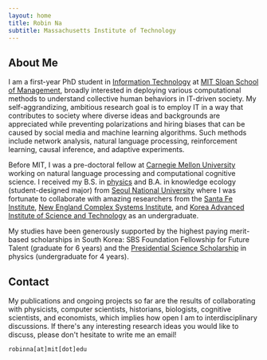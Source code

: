 ```yaml
---
layout: home
title: Robin Na
subtitle: Massachusetts Institute of Technology
---
```


## About Me

I am a first-year PhD student in [Information Technology](https://mitsloan.mit.edu/faculty/academic-groups/information-technology/about-us) at [MIT Sloan School of Management](https://mitsloan.mit.edu/), broadly interested in deploying various computational methods to understand collective human behaviors in IT-driven society. My self-aggrandizing, ambitious research goal is to employ IT in a way that contributes to society where diverse ideas and backgrounds are appreciated while preventing polarizations and hiring biases that can be caused by social media and machine learning algorithms. Such methods include network analysis, natural language processing, reinforcement learning, causal inference, and adaptive experiments.

Before MIT, I was a pre-doctoral fellow at [Carnegie Mellon University](https://www.cmu.edu/) working on natural language processing and computational cognitive science. I received my B.S. in [physics](https://physics.snu.ac.kr/en) and B.A. in knowledge ecology (student-designed major) from [Seoul National University](https://en.snu.ac.kr/) where I was fortunate to collaborate with amazing researchers from the [Santa Fe Institute](https://www.santafe.edu/), [New England Complex Systems Institute](https://necsi.edu/), and [Korea Advanced Institute of Science and Technology](https://www.kaist.ac.kr/en/) as an undergraduate.

My studies have been generously supported by the highest paying merit-based scholarships in South Korea: SBS Foundation Fellowship for Future Talent (graduate for 6 years) and the [Presidential Science Scholarship](https://www.kosaf.go.kr/eng/jsp/aid/aid02_01_01.jsp) in physics (undergraduate for 4 years).

## Contact

My publications and ongoing projects so far are the results of collaborating with physicists, computer scientists, historians, biologists, cognitive scientists, and economists, which implies how open I am to interdisciplinary discussions. If there's any interesting research ideas you would like to discuss, please don't hesitate to write me an email!

```
robinna[at]mit[dot]edu
```
